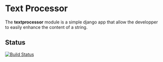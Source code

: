 # Text Processor

The **textprocessor** module is a simple django app that allow the developper to
easily enhance the content of a string.

## Status

[![Build Status](https://travis-ci.org/jibaku/django-textprocessor.svg?branch=master)](https://travis-ci.org/jibaku/django-textprocessor)
